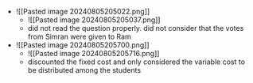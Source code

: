 - ![[Pasted image 20240805205022.png]]
	- ![[Pasted image 20240805205037.png]]
	- did not read the question properly. did not consider that the votes from Simran were given to Ram
- ![[Pasted image 20240805205700.png]]
	- ![[Pasted image 20240805205716.png]]
	- discounted the fixed cost and only considered the variable cost to be distributed among the students